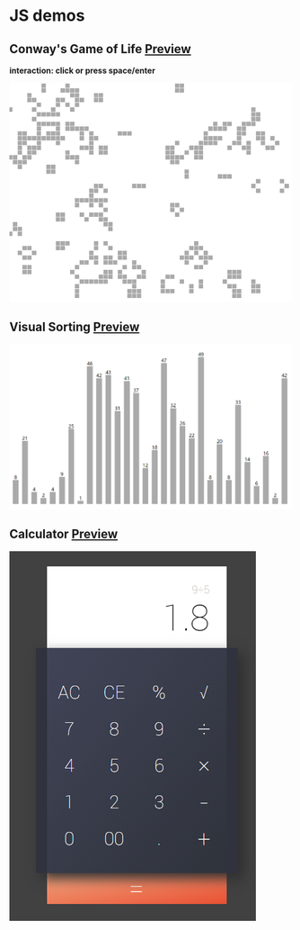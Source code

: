 # JS demos

## Conway's Game of Life [Preview](http://zhang2333.github.io/js-playthings/js/src/conway-game-of-life.html)

**interaction: click or press space/enter**

![](https://raw.githubusercontent.com/zhang2333/js-playthings/gh-pages/js/screenshots/conway-game-of-life.png)

## Visual Sorting [Preview](http://zhang2333.github.io/js-playthings/js/src/visual-sorting.html)

![](https://raw.githubusercontent.com/zhang2333/js-playthings/gh-pages/js/screenshots/visual-sorting.png)

## Calculator [Preview](http://zhang2333.github.io/js-playthings/js/src/calculator.html)

![](https://raw.githubusercontent.com/zhang2333/js-playthings/gh-pages/js/screenshots/calculator.jpg)
